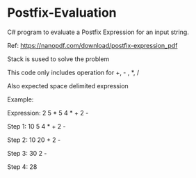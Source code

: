 # Postfix-Evaluation

C# program to evaluate a Postfix Expression for an input string.

Ref: https://nanopdf.com/download/postfix-expression_pdf

Stack is sused to solve the problem

This code only includes operation for +, - , *, /

Also expected space delimited expression

Example:

Expression: 2 5 * 5 4 * + 2 -

Step 1: 10 5 4 * + 2 -

Step 2: 10 20 + 2 -

Step 3: 30 2 -

Step 4: 28
